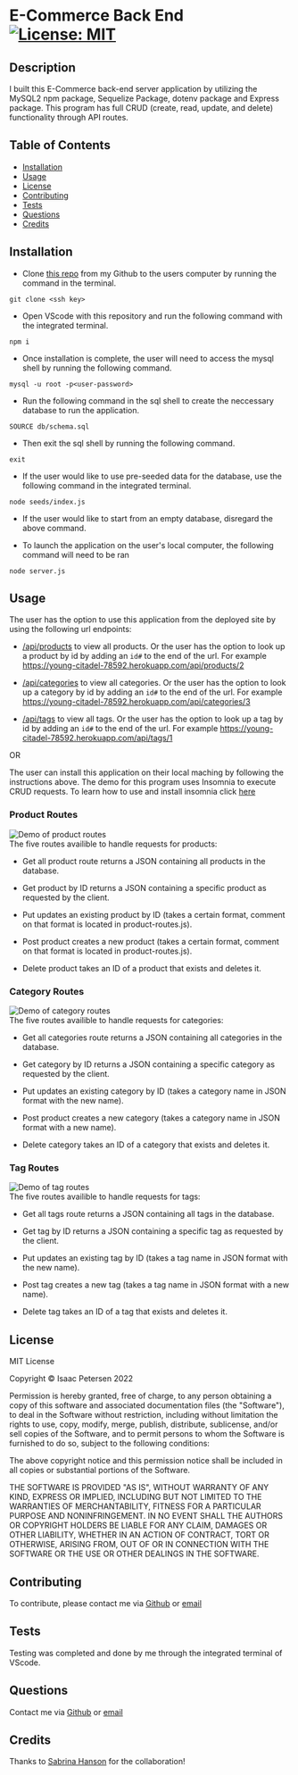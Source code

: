# E-Commerce Back End [![License: MIT](https://img.shields.io/badge/License-MIT-yellow.svg)](https://opensource.org/licenses/MIT)

## Description

I built this E-Commerce back-end server application by utilizing the MySQL2 npm package, Sequelize Package, dotenv package and Express package. This program has full CRUD (create, read, update, and delete) functionality through API routes.

## Table of Contents

- [Installation](#installation)
- [Usage](#usage)
- [License](#license)
- [Contributing](#contributing)
- [Tests](#tests)
- [Questions](#questions)
- [Credits](#credits)

## Installation

- Clone [this repo](https://github.com/idpetersen/e-commerce) from my Github to the users computer by running the command in the terminal.

`git clone <ssh key>`

- Open VScode with this repository and run the following command with the integrated terminal.

`npm i`

- Once installation is complete, the user will need to access the mysql shell by running the following command.

`mysql -u root -p<user-password>`

- Run the following command in the sql shell to create the neccessary database to run the application.

`SOURCE db/schema.sql`

- Then exit the sql shell by running the following command.

`exit`

- If the user would like to use pre-seeded data for the database, use the following command in the integrated terminal.

`node seeds/index.js`

- If the user would like to start from an empty database, disregard the above command.

- To launch the application on the user's local computer, the following command will need to be ran

`node server.js`

## Usage

The user has the option to use this application from the deployed site by using the following url endpoints:

- [/api/products](https://young-citadel-78592.herokuapp.com/api/products) to view all products. Or the user has the option to look up a product by id by adding an `id#` to the end of the url. For example https://young-citadel-78592.herokuapp.com/api/products/2

- [/api/categories](https://young-citadel-78592.herokuapp.com/api/categories) to view all categories. Or the user has the option to look up a category by id by adding an `id#` to the end of the url. For example https://young-citadel-78592.herokuapp.com/api/categories/3

- [/api/tags](https://young-citadel-78592.herokuapp.com/api/tags) to view all tags. Or the user has the option to look up a tag by id by adding an `id#` to the end of the url. For example https://young-citadel-78592.herokuapp.com/api/tags/1

OR

The user can install this application on their local maching by following the instructions above. The demo for this program uses Insomnia to execute CRUD requests. To learn how to use and install insomnia click [here](https://insomnia.rest/)

### Product Routes

![Demo of product routes](assets/Product-Routes.gif)  
The five routes availible to handle requests for products:

- Get all product route returns a JSON containing all products in the database.

- Get product by ID returns a JSON containing a specific product as requested by the client.

- Put updates an existing product by ID (takes a certain format, comment on that format is located in product-routes.js).

- Post product creates a new product (takes a certain format, comment on that format is located in product-routes.js).

- Delete product takes an ID of a product that exists and deletes it.

### Category Routes

![Demo of category routes](assets/Category-Routes.gif)  
The five routes availible to handle requests for categories:

- Get all categories route returns a JSON containing all categories in the database.

- Get category by ID returns a JSON containing a specific category as requested by the client.

- Put updates an existing category by ID (takes a category name in JSON format with the new name).

- Post product creates a new category (takes a category name in JSON format with a new name).

- Delete category takes an ID of a category that exists and deletes it.

### Tag Routes

![Demo of tag routes](assets/Tag-Routes.gif)  
The five routes availible to handle requests for tags:

- Get all tags route returns a JSON containing all tags in the database.

- Get tag by ID returns a JSON containing a specific tag as requested by the client.

- Put updates an existing tag by ID (takes a tag name in JSON format with the new name).

- Post tag creates a new tag (takes a tag name in JSON format with a new name).

- Delete tag takes an ID of a tag that exists and deletes it.

## License

<p>
MIT License

Copyright &copy; Isaac Petersen 2022

Permission is hereby granted, free of charge, to any person obtaining a copy
of this software and associated documentation files (the "Software"), to deal
in the Software without restriction, including without limitation the rights
to use, copy, modify, merge, publish, distribute, sublicense, and/or sell
copies of the Software, and to permit persons to whom the Software is
furnished to do so, subject to the following conditions:

The above copyright notice and this permission notice shall be included in all
copies or substantial portions of the Software.

THE SOFTWARE IS PROVIDED "AS IS", WITHOUT WARRANTY OF ANY KIND, EXPRESS OR
IMPLIED, INCLUDING BUT NOT LIMITED TO THE WARRANTIES OF MERCHANTABILITY,
FITNESS FOR A PARTICULAR PURPOSE AND NONINFRINGEMENT. IN NO EVENT SHALL THE
AUTHORS OR COPYRIGHT HOLDERS BE LIABLE FOR ANY CLAIM, DAMAGES OR OTHER
LIABILITY, WHETHER IN AN ACTION OF CONTRACT, TORT OR OTHERWISE, ARISING FROM,
OUT OF OR IN CONNECTION WITH THE SOFTWARE OR THE USE OR OTHER DEALINGS IN THE
SOFTWARE.

  </p>

## Contributing

To contribute, please contact me via [Github](https://www.github.com/idpetersen) or [email](mailto:isaac.petersen5@gmail.com)

## Tests

Testing was completed and done by me through the integrated terminal of VScode.

## Questions

Contact me via [Github](https://www.github.com/idpetersen) or [email](mailto:isaac.petersen5@gmail.com)

## Credits

Thanks to [Sabrina Hanson](https://www.github.com/sabhanson) for the collaboration!
